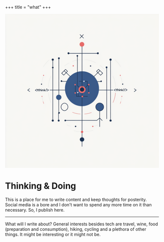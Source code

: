 
+++
title = "what"
+++

![](assets/think.png)
# Thinking & Doing

This is a place for me to write content and keep thoughts for posterity. Social media is a bore and I don't want to spend any more time on it than necessary. So, I publish here. 

---

What will I write about? General interests besides tech are travel, wine, food (preparation and consumption), hiking, cycling and a plethora of other things. It might be interesting or it might not be. 